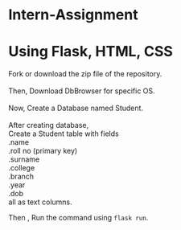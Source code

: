 # Intern-Assignment

# Using Flask, HTML, CSS

Fork or download the zip file of the repository. <br><br>
Then, Download DbBrowser for specific OS. <br><br>
Now, Create a Database named Student. <br><br>
After creating database,<br>
Create a Student table with fields <br>
.name <br>
.roll no (primary key)<br>
.surname <br>
.college <br>
.branch <br>
.year <br>
.dob <br>
all as text columns. <br>

Then , Run the command using `flask run`.
